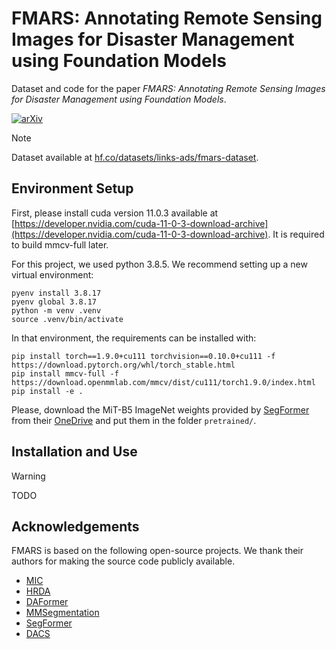 # FMARS: Annotating Remote Sensing Images for Disaster Management using Foundation Models

Dataset and code for the paper *FMARS: Annotating Remote Sensing Images for Disaster Management using Foundation Models*.

[![arXiv](https://img.shields.io/badge/arXiv-2405.20109-b31b1b.svg?style=flat-square)](https://arxiv.org/abs/2405.20109)

> [!NOTE]  
> Dataset available at [hf.co/datasets/links-ads/fmars-dataset](https://huggingface.co/datasets/links-ads/fmars-dataset).


## Environment Setup

First, please install cuda version 11.0.3 available at [https://developer.nvidia.com/cuda-11-0-3-download-archive](https://developer.nvidia.com/cuda-11-0-3-download-archive). It is required to build mmcv-full later.

For this project, we used python 3.8.5. We recommend setting up a new virtual
environment:

```shell
pyenv install 3.8.17
pyenv global 3.8.17
python -m venv .venv
source .venv/bin/activate
```

In that environment, the requirements can be installed with:

```shell
pip install torch==1.9.0+cu111 torchvision==0.10.0+cu111 -f https://download.pytorch.org/whl/torch_stable.html
pip install mmcv-full -f https://download.openmmlab.com/mmcv/dist/cu111/torch1.9.0/index.html
pip install -e .
```

Please, download the MiT-B5 ImageNet weights provided by [SegFormer](https://github.com/NVlabs/SegFormer?tab=readme-ov-file#training)
from their [OneDrive](https://connecthkuhk-my.sharepoint.com/:f:/g/personal/xieenze_connect_hku_hk/EvOn3l1WyM5JpnMQFSEO5b8B7vrHw9kDaJGII-3N9KNhrg?e=cpydzZ) and put them in the folder `pretrained/`.

## Installation and Use

> [!WARNING]
> TODO

## Acknowledgements

FMARS is based on the following open-source projects. We thank their
authors for making the source code publicly available.

* [MIC](https://github.com/lhoyer/MIC)
* [HRDA](https://github.com/lhoyer/HRDA)
* [DAFormer](https://github.com/lhoyer/DAFormer)
* [MMSegmentation](https://github.com/open-mmlab/mmsegmentation)
* [SegFormer](https://github.com/NVlabs/SegFormer)
* [DACS](https://github.com/vikolss/DACS)
